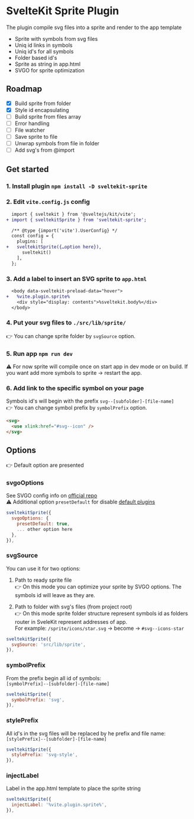 # SvelteKit Sprite Plugin

The plugin compile svg files into a sprite and render to the app template  
- Sprite with symbols from svg files
- Uniq id links in symbols
- Uniq id's for all symbols
- Folder based id's
- Sprite as string in app.html
- SVGO for sprite optimization
## Roadmap
- [x] Build sprite from folder
- [x] Style id encapsulating
- [ ] Build sprite from files array
- [ ] Error handling 
- [ ] File watcher 
- [ ] Save sprite to file 
- [ ] Unwrap symbols from file in folder 
- [ ] Add svg's from @import 

## Get started

### 1. Install plugin `npm install -D sveltekit-sprite`   

### 2. Edit `vite.config.js` config 

```diff 
  import { sveltekit } from '@sveltejs/kit/vite';
+ import { sveltekitSprite } from 'sveltekit-sprite';

  /** @type {import('vite').UserConfig} */
  const config = {
    plugins: [
+   sveltekitSprite({…option here}),
      sveltekit()
    ],
  };
```


### 3. Add a label to insert an SVG sprite to `app.html`

```diff
  <body data-sveltekit-preload-data="hover">
+   %vite.plugin.sprite%
    <div style="display: contents">%sveltekit.body%</div>
  </body>
```
### 4. Put your svg files to `./src/lib/sprite/`
👉 You can change sprite folder by `svgSource` option.


### 5. Run app `npm run dev`
⚠️ For now sprite will compile once on start app in dev mode or on build. If you want add more symbols to sprite → restart the app.<br> 

### 6. Add link to the specific symbol on your page
Symbols id's will begin with the prefix `svg--[subfolder]-[file-name]`  
👉 You can change symbol prefix by `symbolPrefix` option.

```html
<svg>
  <use xlink:href="#svg--icon" />
</svg>
```

## Options
👉 Default option are presented
### svgoOptions
See SVGO config info on [official repo](https://github.com/svg/svgo)  
⚠️ Additional option `presetDefault` for disable [default plugins](https://github.com/svg/svgo#default-preset)

```javascript 
sveltekitSprite({
  svgoOptions: {
    presetDefault: true,
    ... other option here
  },
}),
```

### svgSource
You can use it for two options:
1. Path to ready sprite file  
👉 On this mode you can optimize your sprite by SVGO options. The symbols id will leave as they are. 
  
2. Path to folder with svg's files (from project root)  
👉 On this mode sprite folder structure represent symbols id as folders router in SveleKit represent addresses of app.   
For example: `/sprite/icons/star.svg` → become → `#svg--icons-star`

```javascript 
sveltekitSprite({
  svgSource: 'src/lib/sprite',
}),
```
### symbolPrefix
From the prefix begin all id of symbols:  
`[symbolPrefix]--[subfolder]-[file-name]` 
```javascript 
sveltekitSprite({
  symbolPrefix: 'svg',
}),
```
### stylePrefix
All id's in the svg files will be replaced by he prefix and file name:  
`[stylePrefix]--[subfolder]-[file-name]`

```javascript 
sveltekitSprite({
  stylePrefix: 'svg-style',
}),
```
### injectLabel
Label in the app.html template to place the sprite string

```javascript 
sveltekitSprite({
  injectLabel: '%vite.plugin.sprite%',
}),
```